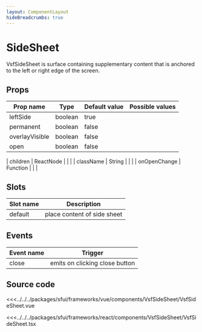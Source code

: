 ```yaml
---
layout: ComponentLayout
hideBreadcrumbs: true
---
```

# SideSheet

VsfSideSheet is surface containing supplementary content that is anchored to the left or right edge of the screen.

<Generate />

## Props


| Prop name             | Type                       | Default value | Possible values                        |
|-----------------------|----------------------------|---------------|----------------------------------------|
|  leftSide             |  boolean                   |  true         |                                        |
|  permanent            |  boolean                   |  false        |                                        |
|  overlayVisible       |  boolean                   |  false        |                                        |
|  open                 |  boolean                   |  false        |                                        |
<!-- react -->
|  children             |  ReactNode                 |               |                                        |
|  className            |  String                    |               |                                        |
|  onOpenChange         |  Function                  |               |                                        |
<!-- end react -->
<!-- vue -->

## Slots

| Slot name       |            Description            |
| ---------       | :-------------------------------: |
|  default        |  place content of side sheet      |

## Events

| Event name |            Trigger               |
| ---------- | :----------------------------:   |
|  close     |  emits on clicking close button  |
<!-- end vue -->

## Source code

<!-- vue -->
<<<../../../packages/sfui/frameworks/vue/components/VsfSideSheet/VsfSideSheet.vue
<!-- end vue -->
<!-- react -->
<<<../../../packages/sfui/frameworks/react/components/VsfSideSheet/VsfSideSheet.tsx
<!-- end react -->
